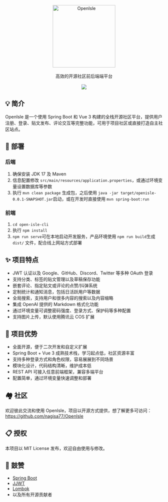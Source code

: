 <p align="center">
  <img alt="OpenIsle" src="https://openisle-1307107697.cos.ap-guangzhou.myqcloud.com/assert/image.png" width="200">
  <br><br>
  高效的开源社区前后端端平台
  <br><br>
  <a href="LICENSE"><img src="https://img.shields.io/badge/license-MIT-blue.svg?style=flat-square"></a>
</p>

## 💡 简介

OpenIsle 是一个使用 Spring Boot 和 Vue 3 构建的全栈开源社区平台，提供用户注册、登录、贴文发布、评论交互等完整功能，可用于项目社区或直接打造自主社区站点。

## 🚀 部署

### 后端
1. 确保安装 JDK 17 及 Maven
2. 信息配置修改 `src/main/resources/application.properties`，或通过环境变量设置数据库等参数
3. 执行 `mvn clean package` 生成包，之后使用 `java -jar target/openisle-0.0.1-SNAPSHOT.jar`启动，或在开发时直接使用 `mvn spring-boot:run`

### 前端
1. `cd open-isle-cli`
2. 执行 `npm install`
3. `npm run serve`可在本地启动开发服务，产品环境使用 `npm run build`生成 `dist/` 文件，配合线上网站方式部署

## ✨ 项目特点
- JWT 认证以及 Google、GitHub、Discord、Twitter 等多种 OAuth 登录
- 支持分类、标签的贴文管理以及草稿保存功能
- 嵌套评论、指定贴文或评论的点赞/抖弹系统
- 定制统计和通知消息，包括日活跃用户等数据
- 全局搜索，支持用户和很多内容的搜索以及内容缩略
- 集成 OpenAI 提供的 Markdown 格式化功能
- 通过环境变量可调整密码强度、登录方式、保护码等多种配置
- 支持图片上传，默认使用腾讯云 COS 扩展

## 🌟 项目优势
- 全面开源，便于二次开发和自定义扩展
- Spring Boot + Vue 3 成熟技术栈，学习起点低，社区资源丰富
- 支持多种登录方式和角色权限，容易展展到不同场景
- 模块化设计，代码结构清晰，维护成本低
- REST API 可接入任意前端框架，兼容多端平台
- 配置简单，通过环境变量快速调整和部署

## 🏘️ 社区

欢迎彼此交流和使用 OpenIsle，项目以开源方式提供，想了解更多可访问：<https://github.com/nagisa77/OpenIsle>

## 📋 授权

本项目以 MIT License 发布，欢迎自由使用与修改。

## 🙏 鼓赞
- [Spring Boot](https://spring.io/projects/spring-boot)
- [JJWT](https://github.com/jwtk/jjwt)
- [Lombok](https://github.com/projectlombok/lombok)
- 以及所有开源贡献者
